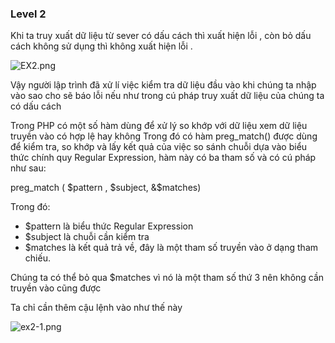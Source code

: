 ### Level 2

Khi ta truy xuất dữ liệu từ sever có dấu cách thì xuất hiện lỗi , còn bỏ dấu cách không sử dụng thì không xuất hiện lỗi .

<img src="http://sv1.upsieutoc.com/2017/02/23/EX2.png" alt="EX2.png" border="0" />

Vậy người lập trình đã xử lí việc kiểm tra dữ liệu đầu vào khi chúng ta nhập vào sao cho sẽ báo lỗi nếu như trong cú pháp truy xuất dữ 
liệu của chúng ta có dấu cách

Trong PHP có một số hàm dùng để xử lý so khớp với dữ liệu xem dữ liệu truyền vào có hợp lệ hay không 
Trong đó có hàm preg_match() được dùng để kiểm tra, so khớp và lấy kết quả của việc so sánh chuỗi dựa vào biểu thức chính quy Regular Expression, hàm này có ba tham số và có cú pháp như sau:

preg_match ( $pattern , $subject, &$matches)

Trong đó:
<ul>
	<li>$pattern là biểu thức Regular Expression</li>
	<li>$subject là chuỗi cần kiểm tra</li>
	<li>$matches là kết quả trả về, đây là một tham số truyền vào ở dạng tham chiếu.</li>
</ul>
Chúng ta có thể bỏ qua $matches vì nó là một tham số thứ 3 nên không cần truyền vào cũng được 

Ta chỉ cần thêm cậu lệnh vào như thế này 

<img src="http://sv1.upsieutoc.com/2017/02/23/ex2-1.png" alt="ex2-1.png" border="0" />
